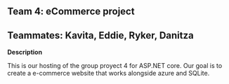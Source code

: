 ## Team 4: eCommerce project
## Teammates: Kavita, Eddie, Ryker, Danitza

**Description**

This is our hosting of the group proyect 4 for ASP.NET core. Our goal is to create a e-commerce website that works alongside 
azure and SQLite. 